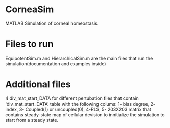 # CorneaSim
MATLAB Simulation of corneal homeostasis

# Files to run
EquipotentSim.m  and  HierarchicalSim.m are the main files that run the simulation(documentation and examples inside)

# Additional files
4 div_mat_start_DATA for different pertubation files that contain 'div_mat_start_DATA' table with the following colums:
1- bias degree, 2- index, 3- Coupled(1) or uncoupled(0), 4-RLS, 5- 203X203 matrix that contains steady-state map of cellular devision to innitialize the simulation to start from a steady state.  
